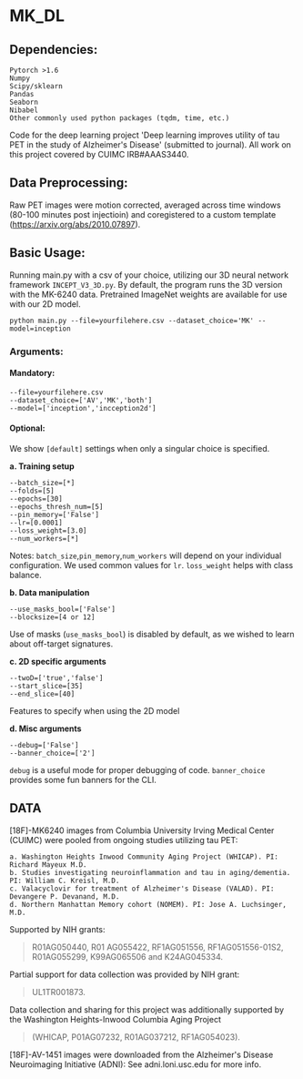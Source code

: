 # MK_DL

## Dependencies:
```
Pytorch >1.6
Numpy
Scipy/sklearn
Pandas
Seaborn
Nibabel
Other commonly used python packages (tqdm, time, etc.)
```

Code for the deep learning project 'Deep learning improves utility of tau PET in the study of Alzheimer's Disease' (submitted to journal). All work on this project covered by CUIMC IRB#AAAS3440.

## Data Preprocessing:
Raw PET images were motion corrected, averaged across time windows (80-100 minutes post injectioin) and coregistered to a custom template (https://arxiv.org/abs/2010.07897).

## Basic Usage: 

Running main.py with a csv of your choice, utilizing our 3D neural network framework ```INCEPT_V3_3D.py```. By default, the program runs the 3D version with the MK-6240 data. Pretrained ImageNet weights are available for use with our 2D model.

```
python main.py --file=yourfilehere.csv --dataset_choice='MK' --model=inception
```
### Arguments:
#### Mandatory:

```
--file=yourfilehere.csv
--dataset_choice=['AV','MK','both']
--model=['inception','incception2d']
```


#### Optional:
We show ```[default]``` settings when only a singular choice is specified.

__a. Training setup__

```
--batch_size=[*]
--folds=[5]
--epochs=[30]
--epochs_thresh_num=[5]
--pin_memory=['False']
--lr=[0.0001]
--loss_weight=[3.0]
--num_workers=[*]
```
Notes: ```batch_size```,```pin_memory```,```num_workers``` will depend on your individual configuration. 
We used common values for ```lr```. ```loss_weight``` helps with class balance.

__b. Data manipulation__
```
--use_masks_bool=['False']
--blocksize=[4 or 12]
```
Use of masks (```use_masks_bool```) is disabled by default, as we wished to learn about off-target signatures.

__c. 2D specific arguments__
```
--twoD=['true','false']
--start_slice=[35]
--end_slice=[40]
```
Features to specify when using the 2D model

__d. Misc arguments__
```
--debug=['False']
--banner_choice=['2']
```

```debug``` is a useful mode for proper debugging of code.
```banner_choice``` provides some fun banners for the CLI.

## DATA

[18F]-MK6240 images from Columbia University Irving Medical Center (CUIMC) were pooled from ongoing studies utilizing tau PET:

```
a. Washington Heights Inwood Community Aging Project (WHICAP). PI: Richard Mayeux M.D.
b. Studies investigating neuroinflammation and tau in aging/dementia. PI: William C. Kreisl, M.D.
c. Valacyclovir for treatment of Alzheimer's Disease (VALAD). PI: Devangere P. Devanand, M.D.
d. Northern Manhattan Memory cohort (NOMEM). PI: Jose A. Luchsinger, M.D.
```
Supported by NIH grants:
> R01AG050440, R01 AG055422, RF1AG051556, RF1AG051556-01S2, R01AG055299, K99AG065506 and K24AG045334.

Partial support for data collection was provided by NIH grant:
> UL1TR001873. 

Data collection and sharing for this project was additionally supported by the Washington Heights-Inwood Columbia Aging Project 
> (WHICAP, P01AG07232, R01AG037212, RF1AG054023).

[18F]-AV-1451 images were downloaded from the Alzheimer's Disease Neuroimaging Initiative (ADNI): See adni.loni.usc.edu for more info.


